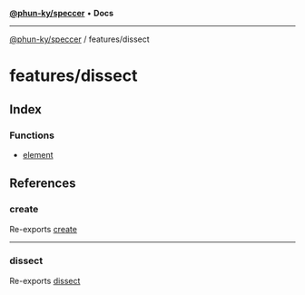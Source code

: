 [**@phun-ky/speccer**](../../README.md) • **Docs**

***

[@phun-ky/speccer](../../README.md) / features/dissect

# features/dissect

## Index

### Functions

- [element](functions/element.md)

## References

### create

Re-exports [create](utils/create/functions/create.md)

***

### dissect

Re-exports [dissect](utils/dissect/functions/dissect.md)

